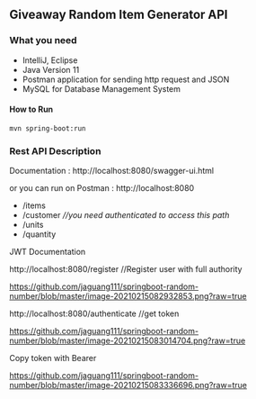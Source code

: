 ## Giveaway Random Item Generator API

### What you need

- IntelliJ, Eclipse
- Java Version 11
- Postman application for sending http request and JSON
- MySQL for Database Management System

#### How to Run

```
mvn spring-boot:run
```



### Rest API Description

Documentation : http://localhost:8080/swagger-ui.html

or you can run on Postman : http://localhost:8080

- /items
- /customer  *//you need authenticated to access this path*
- /units
- /quantity

JWT Documentation

http://localhost:8080/register //Register user with full authority

https://github.com/jaguang111/springboot-random-number/blob/master/image-20210215082932853.png?raw=true

http://localhost:8080/authenticate //get token

https://github.com/jaguang111/springboot-random-number/blob/master/image-20210215083014704.png?raw=true

Copy token with Bearer

https://github.com/jaguang111/springboot-random-number/blob/master/image-20210215083336696.png?raw=true
